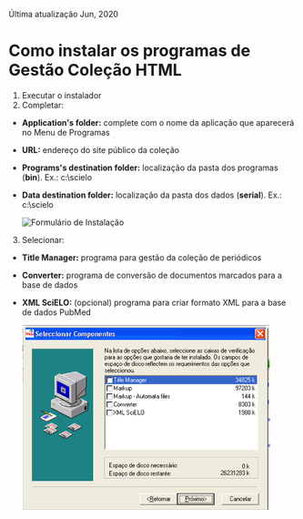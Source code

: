 Última atualização Jun, 2020


# Como instalar os programas de Gestão Coleção HTML

1. Executar o instalador
2. Completar:

- **Application's folder:** complete com o nome da aplicação que aparecerá no Menu de Programas
- **URL:** endereço do site público da coleção
- **Programs's destination folder:** localização da pasta dos programas (**bin**). Ex.: c:\\scielo
- **Data destination folder:** localização da pasta dos dados (**serial**). Ex.: c:\\scielo


    ![Formulário de Instalação](./img/installation_setup.jpg)


3. Selecionar:

- **Title Manager:** programa para gestão da coleção de periódicos
- **Converter:** programa de conversão de documentos marcados para a base de dados
- **XML SciELO:** (opcional) programa para criar formato XML para a base de dados PubMed


    ![Seleção de programas](./img/howtoinstall_programs.png)

